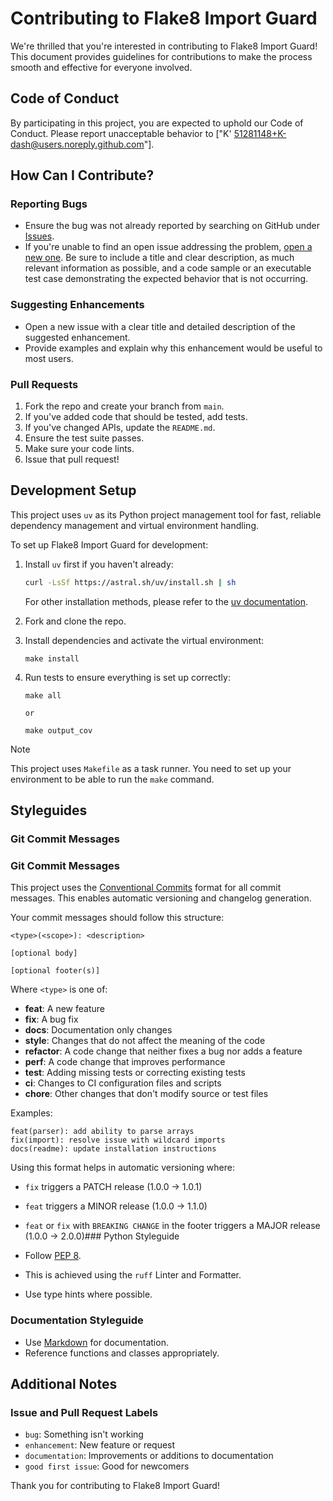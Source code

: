 # Contributing to Flake8 Import Guard

We're thrilled that you're interested in contributing to Flake8 Import Guard! This document provides guidelines for contributions to make the process smooth and effective for everyone involved.

## Code of Conduct

By participating in this project, you are expected to uphold our Code of Conduct. Please report unacceptable behavior to ["K' <51281148+K-dash@users.noreply.github.com>"].

## How Can I Contribute?

### Reporting Bugs

- Ensure the bug was not already reported by searching on GitHub under [Issues](https://github.com/yourusername/flake8-import-guard/issues).
- If you're unable to find an open issue addressing the problem, [open a new one](https://github.com/yourusername/flake8-import-guard/issues/new). Be sure to include a title and clear description, as much relevant information as possible, and a code sample or an executable test case demonstrating the expected behavior that is not occurring.

### Suggesting Enhancements

- Open a new issue with a clear title and detailed description of the suggested enhancement.
- Provide examples and explain why this enhancement would be useful to most users.

### Pull Requests

1. Fork the repo and create your branch from `main`.
2. If you've added code that should be tested, add tests.
3. If you've changed APIs, update the `README.md`.
4. Ensure the test suite passes.
5. Make sure your code lints.
6. Issue that pull request!

## Development Setup

This project uses `uv` as its Python project management tool for fast, reliable dependency management and virtual environment handling.

To set up Flake8 Import Guard for development:

1. Install `uv` first if you haven't already:

   ```bash
   curl -LsSf https://astral.sh/uv/install.sh | sh
   ```

   For other installation methods, please refer to the [uv documentation](https://docs.astral.sh/uv/).

2. Fork and clone the repo.

3. Install dependencies and activate the virtual environment:

   ```
   make install
   ```

4. Run tests to ensure everything is set up correctly:

   ```
   make all

   or

   make output_cov
   ```

> [!NOTE]
> This project uses `Makefile` as a task runner. You need to set up your environment to be able to run the `make` command.

## Styleguides

### Git Commit Messages

### Git Commit Messages

This project uses the [Conventional Commits](https://www.conventionalcommits.org/) format for all commit messages. This enables automatic versioning and changelog generation.

Your commit messages should follow this structure:

```
<type>(<scope>): <description>

[optional body]

[optional footer(s)]
```

Where `<type>` is one of:

- **feat**: A new feature
- **fix**: A bug fix
- **docs**: Documentation only changes
- **style**: Changes that do not affect the meaning of the code
- **refactor**: A code change that neither fixes a bug nor adds a feature
- **perf**: A code change that improves performance
- **test**: Adding missing tests or correcting existing tests
- **ci**: Changes to CI configuration files and scripts
- **chore**: Other changes that don't modify source or test files

Examples:

```
feat(parser): add ability to parse arrays
fix(import): resolve issue with wildcard imports
docs(readme): update installation instructions
```

Using this format helps in automatic versioning where:

- `fix` triggers a PATCH release (1.0.0 -> 1.0.1)
- `feat` triggers a MINOR release (1.0.0 -> 1.1.0)
- `feat` or `fix` with `BREAKING CHANGE` in the footer triggers a MAJOR release (1.0.0 -> 2.0.0)### Python Styleguide

- Follow [PEP 8](https://www.python.org/dev/peps/pep-0008/).
- This is achieved using the `ruff` Linter and Formatter.
- Use type hints where possible.

### Documentation Styleguide

- Use [Markdown](https://daringfireball.net/projects/markdown/) for documentation.
- Reference functions and classes appropriately.

## Additional Notes

### Issue and Pull Request Labels

- `bug`: Something isn't working
- `enhancement`: New feature or request
- `documentation`: Improvements or additions to documentation
- `good first issue`: Good for newcomers

Thank you for contributing to Flake8 Import Guard!
